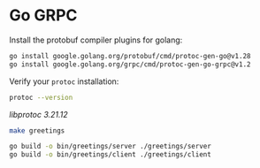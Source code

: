 # Go GRPC

Install the protobuf compiler plugins for golang:

```bash
go install google.golang.org/protobuf/cmd/protoc-gen-go@v1.28
go install google.golang.org/grpc/cmd/protoc-gen-go-grpc@v1.2
```

Verify your `protoc` installation:

```bash
protoc --version
```

*libprotoc 3.21.12*

```bash
make greetings
```

```bash
go build -o bin/greetings/server ./greetings/server
go build -o bin/greetings/client ./greetings/client
```